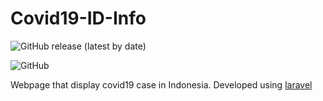 # Covid19-ID-Info

![GitHub release (latest by date)](https://img.shields.io/github/v/release/johaneka06/covid19-id-info)

![GitHub](https://img.shields.io/github/license/johaneka06/covid19-id-info)

Webpage that display covid19 case in Indonesia. Developed using [laravel](https://laravel.com/docs/7.x)
